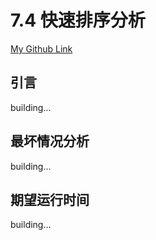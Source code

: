 # 7.4 快速排序分析
[My Github Link](https://github.com/kehuo/algorithm_py3)

## 引言

building...

## 最坏情况分析

building...


## 期望运行时间

building...
